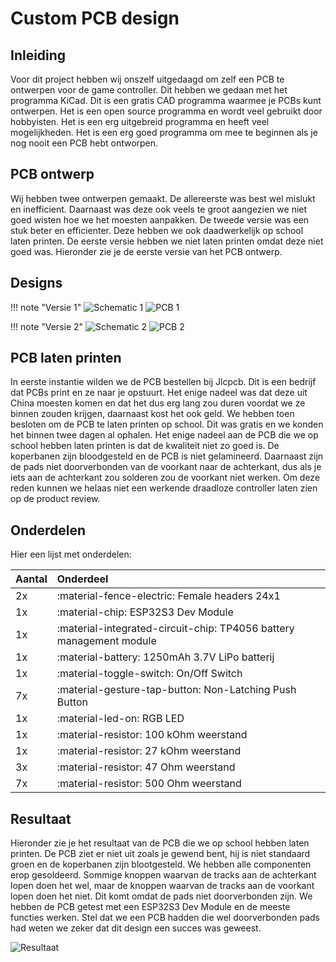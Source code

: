 # Custom PCB design

## Inleiding
Voor dit project hebben wij onszelf uitgedaagd om zelf een PCB te ontwerpen voor de game controller. Dit hebben we gedaan met het programma KiCad. Dit is een gratis CAD programma waarmee je PCBs kunt ontwerpen. Het is een open source programma en wordt veel gebruikt door hobbyisten. Het is een erg uitgebreid programma en heeft veel mogelijkheden. Het is een erg goed programma om mee te beginnen als je nog nooit een PCB hebt ontworpen.

## PCB ontwerp
Wij hebben twee ontwerpen gemaakt. De allereerste was best wel mislukt en inefficient. Daarnaast was deze ook veels te groot aangezien we niet goed wisten hoe we het moesten aanpakken. De tweede versie was een stuk beter en efficienter. Deze hebben we ook daadwerkelijk op school laten printen. De eerste versie hebben we niet laten printen omdat deze niet goed was. Hieronder zie je de eerste versie van het PCB ontwerp.

## Designs

!!! note "Versie 1"
    ![Schematic 1](https://cdn.discordapp.com/attachments/1152210205300502610/1198747612606636174/Screenshot_2024-01-21_225229.png?ex=65c007b6&is=65ad92b6&hm=cb50ddd39449419919133d1c0102599f8908b506af5705e723f72f337574dec3&) ![PCB 1](https://cdn.discordapp.com/attachments/1152210205300502610/1198747612153663549/Screenshot_2024-01-21_225155.png?ex=65c007b6&is=65ad92b6&hm=fbdf98bd1676144468f3f3767e7c4e5a628bab1f37b4a3205c2a2138f64c603f&)

!!! note "Versie 2"
    ![Schematic 2](https://cdn.discordapp.com/attachments/1152210205300502610/1198747613114155062/Screenshot_2024-01-21_225315.png?ex=65c007b6&is=65ad92b6&hm=087016560255757fe091124a10b7023f7c2b98631fbec5ea09defd8ba918a997&) ![PCB 2](https://cdn.discordapp.com/attachments/1152210205300502610/1198747613437120512/Screenshot_2024-01-21_225353.png?ex=65c007b6&is=65ad92b6&hm=09ca77374d13c8b267088411e4f52ef6a03b958ab0356ca70575b07c336f69f2&)

## PCB laten printen
In eerste instantie wilden we de PCB bestellen bij Jlcpcb. Dit is een bedrijf dat PCBs print en ze naar je opstuurt. Het enige nadeel was dat deze uit China moesten komen en dat het dus erg lang zou duren voordat we ze binnen zouden krijgen, daarnaast kost het ook geld. We hebben toen besloten om de PCB te laten printen op school. Dit was gratis en we konden het binnen twee dagen al ophalen. Het enige nadeel aan de PCB die we op school hebben laten printen is dat de kwaliteit niet zo goed is. De koperbanen zijn bloodgesteld en de PCB is niet gelamineerd. Daarnaast zijn de pads niet doorverbonden van de voorkant naar de achterkant, dus als je iets aan de achterkant zou solderen zou de voorkant niet werken. Om deze reden kunnen we helaas niet een werkende draadloze controller laten zien op de product review.

## Onderdelen
Hier een lijst met onderdelen:

| Aantal | Onderdeel                                                            |
| :----- | :------------------------------------------------------------------- |
| 2x     | :material-fence-electric: Female headers 24x1                        |
| 1x     | :material-chip: ESP32S3 Dev Module                                   |
| 1x     | :material-integrated-circuit-chip: TP4056 battery management module  |
| 1x     | :material-battery: 1250mAh 3.7V LiPo batterij                        |
| 1x     | :material-toggle-switch: On/Off Switch                               |
| 7x     | :material-gesture-tap-button: Non-Latching Push Button               |
| 1x     | :material-led-on: RGB LED                                            |
| 1x     | :material-resistor: 100 kOhm weerstand                               |
| 1x     | :material-resistor: 27 kOhm weerstand                                |
| 3x     | :material-resistor: 47 Ohm weerstand                                 |
| 7x     | :material-resistor: 500 Ohm weerstand                                |

  

## Resultaat
Hieronder zie je het resultaat van de PCB die we op school hebben laten printen. De PCB ziet er niet uit zoals je gewend bent, hij is niet standaard groen en de koperbanen zijn blootgesteld. We hebben alle componenten erop gesoldeerd. Sommige knoppen waarvan de tracks aan de achterkant lopen doen het wel, maar de knoppen waarvan de tracks aan de voorkant lopen doen het niet. Dit komt omdat de pads niet doorverbonden zijn. We hebben de PCB getest met een ESP32S3 Dev Module en de meeste functies werken. Stel dat we een PCB hadden die wel doorverbonden pads had weten we zeker dat dit design een succes was geweest.

![Resultaat](https://cdn.discordapp.com/attachments/1152210205300502610/1199065978575790140/20240121_222201.jpg?ex=65c13036&is=65aebb36&hm=a450b57e151ee18286a068134f5536691f9fcd6993f0c9ff76e69350e373969a&)
